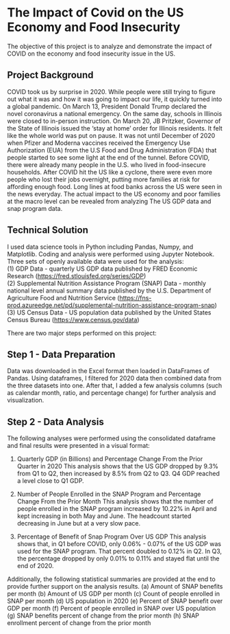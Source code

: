 # The Impact of Covid on the US Economy and Food Insecurity

The objective of this project is to analyze and demonstrate the impact of COVID on the economy and food insecurity issue in the US.

## Project Background

COVID took us by surprise in 2020. While people were still trying to figure out what it was and how it was going to impact our life, it quickly turned into a global pandemic. On March 13, President Donald Trump declared the novel coronavirus a national emergency. On the same day, schools in Illinois were closed to in-person instruction. On March 20, JB Pritzker, Governor of the State of Illinois issued the ‘stay at home’ order for Illinois residents. It felt like the whole world was put on pause. It was not until December of 2020 when Pfizer and Moderna vaccines received the Emergency Use Authorization (EUA) from the U.S Food and Drug Administration (FDA) that people started to see some light at the end of the tunnel. Before COVID, there were already many people in the U.S. who lived in food-insecure households. After COVID hit the US like a cyclone, there were even more people who lost their jobs overnight, putting more families at risk for affording enough food. Long lines at food banks across the US were seen in the news everyday. The actual impact to the US economy and poor families at the macro level can be revealed from analyzing The US GDP data and snap program data.

## Technical Solution
I used data science tools in Python including Pandas, Numpy, and Matplotlib. Coding and analysis were performed using Jupyter Notebook. Three sets of openly available data were used for the analysis:  
(1) GDP Data - quarterly US GDP data published by FRED Economic Research (https://fred.stlouisfed.org/series/GDP)  
(2) Supplemental Nutrition Assistance Program (SNAP) Data - monthly national level annual summary data published by the U.S. Department of Agriculture Food and Nutrition Service (https://fns-prod.azureedge.net/pd/supplemental-nutrition-assistance-program-snap)  
(3) US Census Data - US population data published by the United States Census Bureau (https://www.census.gov/data)  

There are two major steps performed on this project: 

## Step 1 - Data Preparation

Data was downloaded in the Excel format then loaded in DataFrames of Pandas. Using dataframes, I filtered for 2020 data then combined data from the three datasets into one. After that, I added a few analysis columns (such as calendar month, ratio, and percentage change) for further analysis and visualization. 

## Step 2 - Data Analysis
The following analyses were performed using the consolidated dataframe and final results were presented in a visual format:
1. Quarterly GDP (in Billions) and Percentage Change From the Prior Quarter in 2020
This analysis shows that the US GDP dropped by 9.3% from Q1 to Q2, then increased by 8.5% from Q2 to Q3. Q4 GDP reached a level close to Q1 GDP.

2. Number of People Enrolled in the SNAP Program and Percentage Change From the Prior Month
This analysis shows that the number of people enrolled in the SNAP program increased by 10.22% in April and kept increasing in both May and June. The headcount started decreasing in June but at a very slow pace.

3. Percentage of Benefit of Snap Program Over US GDP
This analysis shows that, in Q1 before COVID, only 0.06% - 0.07% of the US GDP was used for the SNAP program. That percent doubled to 0.12% in Q2. In Q3, the percentage dropped by only 0.01% to 0.11% and stayed flat until the end of 2020.

Additionally, the following statistical summaries are provided at the end to provide further support on the analysis results.
(a) Amount of SNAP benefits per month
(b) Amount of US GDP per month
(c) Count of people enrolled in SNAP per month
(d) US population in 2020
(e) Percent of SNAP benefit over GDP per month
(f) Percent of people enrolled in SNAP over US population
(g) SNAP benefits percent of change from the prior month
(h) SNAP enrollment percent of change from the prior month
